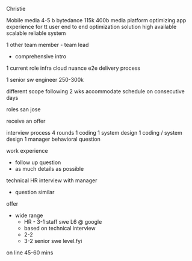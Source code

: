 Christie

Mobile media
4-5 b
bytedance
115k
400b
media platform
optimizing app experience
for tt user
end to end optimization solution
high available scalable reliable system

1 other team member - team lead
  - comprehensive intro

1 current role
  infra cloud 
  nuance e2e delivery process

1 senior sw engineer
  250-300k

different scope
following 2 wks
accommodate
schedule on consecutive days

roles san jose

receive an offer

interview process
4 rounds 
1 coding
1 system design
1 coding / system design
1 manager behavioral question

work experience
- follow up question
- as much details as possible

technical HR interview with manager
- question similar

offer
- wide range
  - HR - 3-1 staff swe L6 @ google
  - based on technical interview
  - 2-2 
  - 3-2
  senior swe 
  level.fyi

on line 45-60 mins


